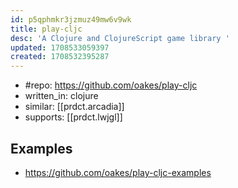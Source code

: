 ```yaml
---
id: p5qphmkr3jzmuz49mw6v9wk
title: play-cljc
desc: 'A Clojure and ClojureScript game library '
updated: 1708533059397
created: 1708532395287
---
```


- #repo: https://github.com/oakes/play-cljc
- written_in: clojure
- similar: [[prdct.arcadia]]
- supports: [[prdct.lwjgl]]

## Examples

- https://github.com/oakes/play-cljc-examples